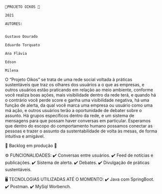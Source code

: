                                                                            🌳PROJETO OIKOS 🌳
                                                                                 2021
                                                                                AUTORES:
                                                                                
                                                                             Gustavo Dourado
                                                                             Eduardo Torquato
                                                                             Ana Flávia
                                                                             Edson 
                                                                             Milena

O “Projeto Oikos” se trata de uma rede social voltada à práticas sustentáveis que traz os olhares dos usuários 
a o que as empresas, e outros usuários estão praticando em relação ao meio ambiente, conforme você realiza boas ações,
 mais visibilidade dentro da rede terá, e quando há o contrário você perde score e ganha uma visibilidade negativa, há uma função de alerta,
 da qual você marca uma empresa ou usuário como uma má ação, e outros usuários terão a oportunidade de debater sobre o assunto.
 Há grupos específicos dentro da rede, e um sistema de mensagens para que possam haver conversas em particular. 
Esperamos que dentro do escopo do comportamento humano possamos conectar as pessoas e trazer o assunto da sustentabilidade de volta às mesas, 
de forma intuitiva e amigável. 

🔨 Backlog em produção 🔨

 ⚙️ FUNCIONALIDADES: 
✔️ Conversas entre usuários.
✔️ Feed de notícias e publicações.
✔️ Sistema de alerta.
✔️ Debates.
✔️ Divulgação de práticas sustentáveis.

🖥️ TECNOLOGIAS UTILIZADAS ATÉ O MOMENTO:
✔️ Java com SpringBoot.
✔️ Postman.
✔️ MySql Worbench.
